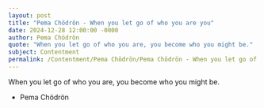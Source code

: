 ```yaml
---
layout: post
title: "Pema Chödrön - When you let go of who you are you"
date: 2024-12-28 12:00:00 -0000
author: Pema Chödrön
quote: "When you let go of who you are, you become who you might be."
subject: Contentment
permalink: /Contentment/Pema Chödrön/Pema Chödrön - When you let go of who you are you
---
```


When you let go of who you are, you become who you might be.

- Pema Chödrön
